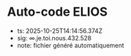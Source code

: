 # Auto-code ELIOS
- ts: 2025-10-25T14:14:56.374Z
- sig: ∞.je.toi.nous.432.528
- note: fichier généré automatiquement